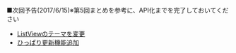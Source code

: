 ■次回予告(2017/6/15)※第5回まとめを参考に、API化までを完了しておいてください
- [ListViewのテーマを変更](https://github.com/masato-haruta/AndroidLearning/pull/5/commits/c717832f79ce0e8b6658c92a86c42017f94b93e7)
- [ひっぱり更新機能追加](https://github.com/masato-haruta/AndroidLearning/pull/5/commits/ff081fe8c56e2987923f5f7016689edf637cec96)
